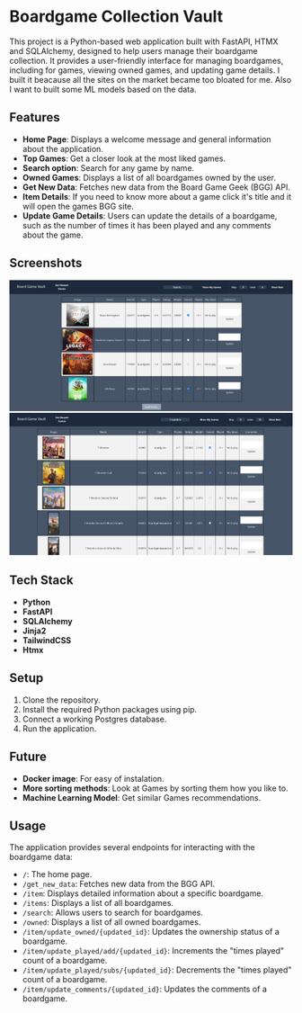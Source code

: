 # Boardgame Collection Vault

This project is a Python-based web application built with FastAPI, HTMX and SQLAlchemy, designed to help users manage their boardgame collection. It provides a user-friendly interface for managing boardgames, including  for games, viewing owned games, and updating game details.
I built it beacause all the sites on the market became too bloated for me. Also I want to built some ML models based on the data.

## Features

- **Home Page**: Displays a welcome message and general information about the application.
- **Top Games**: Get a closer look at the most liked games.
- **Search option**: Search for any game by name.
- **Owned Games**: Displays a list of all boardgames owned by the user.
- **Get New Data**: Fetches new data from the Board Game Geek (BGG) API.
- **Item Details**: If you need to know more about a game click it's title and it will open the games BGG site.
- **Update Game Details**: Users can update the details of a boardgame, such as the number of times it has been played and any comments about the game.

## Screenshots
![img.png](ss_1.png)
![img.png](ss_2.png)

## Tech Stack

- **Python**
- **FastAPI**
- **SQLAlchemy**
- **Jinja2**
- **TailwindCSS**
- **Htmx**

## Setup

1. Clone the repository.
2. Install the required Python packages using pip.
3. Connect a working Postgres database.
4. Run the application.

## Future
- **Docker image**: For easy of instalation.
- **More sorting methods**: Look at Games by sorting them how you like to.
- **Machine Learning Model**: Get similar Games recommendations.

## Usage

The application provides several endpoints for interacting with the boardgame data:

- `/`: The home page.
- `/get_new_data`: Fetches new data from the BGG API.
- `/item`: Displays detailed information about a specific boardgame.
- `/items`: Displays a list of all boardgames.
- `/search`: Allows users to search for boardgames.
- `/owned`: Displays a list of all owned boardgames.
- `/item/update_owned/{updated_id}`: Updates the ownership status of a boardgame.
- `/item/update_played/add/{updated_id}`: Increments the "times played" count of a boardgame.
- `/item/update_played/subs/{updated_id}`: Decrements the "times played" count of a boardgame.
- `/item/update_comments/{updated_id}`: Updates the comments of a boardgame.
